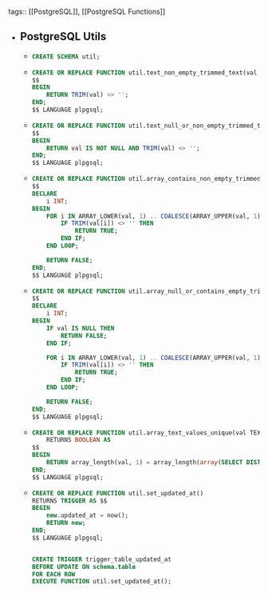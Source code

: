 tags:: [[PostgreSQL]], [[PostgreSQL Functions]]

- ## PostgreSQL Utils
	- ```sql
	  CREATE SCHEMA util;
	  ```
	- ```sql
	  CREATE OR REPLACE FUNCTION util.text_non_empty_trimmed_text(val TEXT) RETURNS BOOLEAN AS
	  $$
	  BEGIN
	      RETURN TRIM(val) <> '';
	  END;
	  $$ LANGUAGE plpgsql;
	  ```
	- ```sql
	  CREATE OR REPLACE FUNCTION util.text_null_or_non_empty_trimmed_text(val TEXT) RETURNS BOOLEAN AS
	  $$
	  BEGIN
	      RETURN val IS NOT NULL AND TRIM(val) <> '';
	  END;
	  $$ LANGUAGE plpgsql;
	  ```
	- ```sql
	  CREATE OR REPLACE FUNCTION util.array_contains_non_empty_trimmed_text(val TEXT[]) RETURNS BOOLEAN AS
	  $$
	  DECLARE
	      i INT;
	  BEGIN
	      FOR i IN ARRAY_LOWER(val, 1) .. COALESCE(ARRAY_UPPER(val, 1), 0) LOOP
	          IF TRIM(val[i]) <> '' THEN
	              RETURN TRUE;
	          END IF;
	      END LOOP;
	  
	      RETURN FALSE;
	  END;
	  $$ LANGUAGE plpgsql;
	  ```
	- ```sql
	  CREATE OR REPLACE FUNCTION util.array_null_or_contains_empty_trimmed_text(val TEXT[]) RETURNS BOOLEAN AS
	  $$
	  DECLARE
	      i INT;
	  BEGIN
	      IF val IS NULL THEN
	          RETURN FALSE;
	      END IF;
	  
	      FOR i IN ARRAY_LOWER(val, 1) .. COALESCE(ARRAY_UPPER(val, 1), 0) LOOP
	          IF TRIM(val[i]) <> '' THEN
	              RETURN TRUE;
	          END IF;
	      END LOOP;
	  
	      RETURN FALSE;
	  END;
	  $$ LANGUAGE plpgsql;
	  ```
	- ```sql
	  CREATE OR REPLACE FUNCTION util.array_text_values_unique(val TEXT[])
	      RETURNS BOOLEAN AS
	  $$
	  BEGIN
	      RETURN array_length(val, 1) = array_length(array(SELECT DISTINCT unnest(val)), 1);
	  END;
	  $$ LANGUAGE plpgsql;
	  ```
	- ```sql
	  CREATE OR REPLACE FUNCTION util.set_updated_at()
	  RETURNS TRIGGER AS $$
	  BEGIN
	      new.updated_at = now();
	      RETURN new;
	  END;
	  $$ LANGUAGE plpgsql;
	  
	  
	  CREATE TRIGGER trigger_table_updated_at
	  BEFORE UPDATE ON schema.table
	  FOR EACH ROW
	  EXECUTE FUNCTION util.set_updated_at();
	  ```